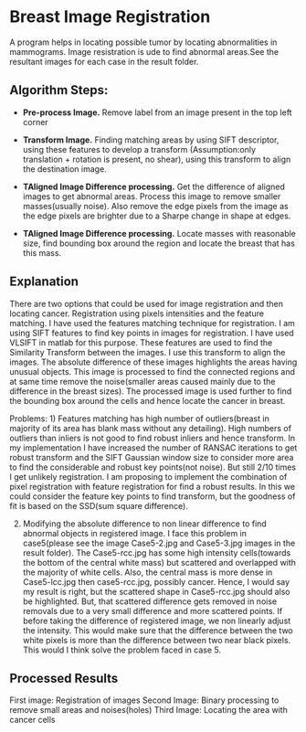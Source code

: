 # Breast Image Registration

A program helps in locating possible tumor by locating abnormalities in mammograms. Image resistration is ude to find abnormal areas.See the resultant images for each case in the result folder.

## Algorithm Steps:

- __Pre-process Image.__ Remove label from an image present in the top left corner

- __Transform Image.__ Finding matching areas by using SIFT descriptor, using these features to develop a transform (Assumption:only translation + rotation is present, no shear), using this transform to align the destination image.

- __TAligned Image Difference processing.__ Get the difference of aligned images to get abnormal areas. Process this image to remove smaller masses(usually noise). Also remove the edge pixels from the image as the edge pixels are brighter due to a Sharpe change in shape at edges. 

- __TAligned Image Difference processing.__ Locate masses with reasonable size, find bounding box around the region and locate the breast that has this mass.

## Explanation

There are two options that could be used for image registration and then locating cancer. Registration using pixels intensities and the feature matching. I have used the features matching technique for registration. I am using SIFT features to find key points in images for registration. I have used VLSIFT in matlab for this purpose. 
These features are used to find the Similarity Transform between the images. I use this transform to align the images. The absolute difference of these images highlights the areas having unusual objects. This image is processed to find the connected regions and at same time remove the noise(smaller areas caused mainly due to the difference in the breast sizes). The processed image is used further to find the bounding box around the cells and hence locate the cancer in breast.

Problems:
1)
Features matching has high number of outliers(breast in majority of its area has blank mass without any detailing). High numbers of outliers than inliers is not good to find robust inliers and hence transform. In my implementation I have increased the number of RANSAC iterations to get robust transform and the SIFT Gaussian window size to consider more area to find the considerable and robust key points(not noise). But still 2/10 times I get unlikely registration. I am proposing to implement the combination of pixel registration with feature registration for find a robust results. In this we could consider the feature key points to find transform, but the goodness of fit is based on the SSD(sum square difference).

2) Modifying the absolute difference to non linear difference to find abnormal objects in registered image. I face this problem in case5(please see the image Case5-2.jpg and Case5-3.jpg images in the result folder). The Case5-rcc.jpg has some high intensity cells(towards the bottom of the central white mass) but scattered and overlapped with the majority of white cells. Also, the central mass is more dense in Case5-lcc.jpg then case5-rcc.jpg, possibly cancer. Hence, I would say my result is right, but the scattered shape in Case5-rcc.jpg should also be highlighted. But, that scattered difference gets removed in noise removals due to a very small difference and more scattered points. If before taking the difference of registered image, we non linearly adjust the intensity. This would make sure that the difference between the two white pixels is more than the difference between two near black pixels. This would I think solve the problem faced in case 5.


## Processed Results
First image: Registration of images
Second Image: Binary processing to remove small areas and noises(holes)
Third Image: Locating the area with cancer cells

